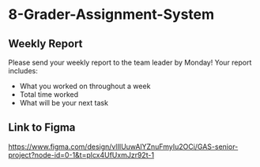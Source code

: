 # 8-Grader-Assignment-System


## Weekly Report
Please send your weekly report to the team leader by Monday!
Your report includes: 
* What you worked on throughout a week
* Total time worked
* What will be your next task

## Link to Figma
https://www.figma.com/design/vlIIUuwAlYZnuFmyIu2OCi/GAS-senior-project?node-id=0-1&t=plcx4UfUxmJzr92t-1
